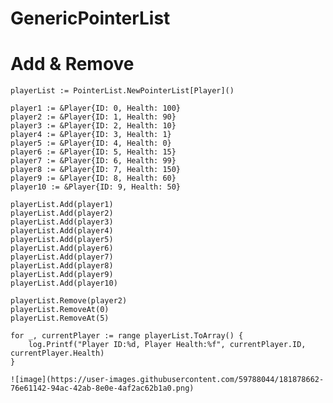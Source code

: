# GenericPointerList
  
# Add & Remove
  
	playerList := PointerList.NewPointerList[Player]()

	player1 := &Player{ID: 0, Health: 100}
	player2 := &Player{ID: 1, Health: 90}
	player3 := &Player{ID: 2, Health: 10}
	player4 := &Player{ID: 3, Health: 1}
	player5 := &Player{ID: 4, Health: 0}
	player6 := &Player{ID: 5, Health: 15}
	player7 := &Player{ID: 6, Health: 99}
	player8 := &Player{ID: 7, Health: 150}
	player9 := &Player{ID: 8, Health: 60}
	player10 := &Player{ID: 9, Health: 50}

	playerList.Add(player1)
	playerList.Add(player2)
	playerList.Add(player3)
	playerList.Add(player4)
	playerList.Add(player5)
	playerList.Add(player6)
	playerList.Add(player7)
	playerList.Add(player8)
	playerList.Add(player9)
	playerList.Add(player10)

	playerList.Remove(player2)
	playerList.RemoveAt(0)
	playerList.RemoveAt(5)

	for _, currentPlayer := range playerList.ToArray() {
		log.Printf("Player ID:%d, Player Health:%f", currentPlayer.ID, currentPlayer.Health)
	}
	
	![image](https://user-images.githubusercontent.com/59788044/181878662-76e61142-94ac-42ab-8e0e-4af2ac62b1a0.png)


	
